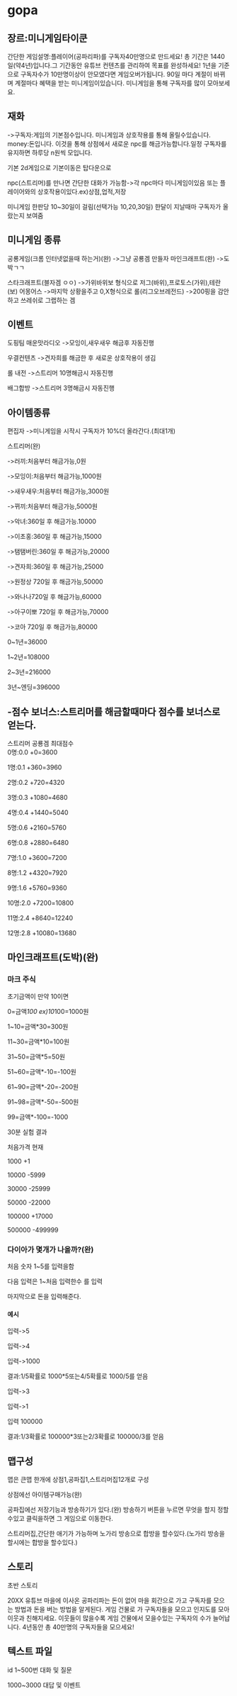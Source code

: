 # gopa
 ## 장르:미니게임타이쿤

간단한 게임설명:플레이어(공파리파)를 구독자40만명으로 만드세요!
총 기간은 1440일(약4년)입니다.그 기간동안 유튜브 컨텐츠를 관리하여 목표를 완성하세요!
1년을 기준으로 구독자수가 10만명이상이 안모였다면 게임오버가됩니다.
90일 마다 계절이 바뀌며 계절마다 혜택을 받는 미니게임이있습니다.
미니게임을 통해 구독자를 많이 모아보세요.

## 재화
->구독자:게임의 기본점수입니다. 미니게임과 상호작용를 통해 올릴수있습니다.
   money:돈입니다. 이것을 통해 상점에서 새로운 npc를 해금가능합니다.일정 구독자를 유지하면 하루당 n원씩 모입니다.

기본 2d게임으로 기본이동은 탑다운으로


npc(스트리머)를 만나면 간단한 대화가 가능함->각 npc마다 미니게임이있음 또는 플레이어와의 상호작용이있다.ex)상점,업적,저장


미니게임 한판당 10~30일이 걸림(선택가능 10,20,30일)
한달이 지날때마 구독자가 올랐는지 보여줌


## 미니게임 종류

공룡게임(크롬 인터넷없을때 하는거)(완)
->그냥 공룡겜 만들자
마인크래프트(완)
->도박ㄱㄱ

스타크래프트(블자겜 ㅇㅇ)
->가위바위보 형식으로 저그(바위),프로토스(가위),테란(보)
어몽어스
->마지막 상황을주고 0,X형식으로
롤(리그오브레전드)
->200핑을 감안하고 쓰레쉬로 그랩하는 겜

## 이벤트

도핑팀 매운맛라디오
->모잉이,새우새우 해금후 자동진행

우결컨텐츠
->견자희를 해금한 후 새로운 상호작용이 생김

롤 내전
->스트리머 10명해금시 자동진행

배그합방
->스트리머 3명해금시 자동진행






## 아이템종류
편집자
->미니게임을 시작시 구독자가 10%더 올라간다.(최대1개)

스트리머(완)

->러끼:처음부터  해금가능,0원

->모잉이:처음부터  해금가능,1000원

->새우새우:처음부터  해금가능,3000원

->뀌끼:처음부터  해금가능,5000원


->악녀:360일 후 해금가능.10000

->이초홍:360일 후 해금가능,15000

->탬탬버린:360일 후  해금가능,20000

->견자희:360일 후  해금가능,25000


->원정상 720일 후 해금가능,50000

->와나나720일 후 해금가능,60000

->아구이뽀 720일 후 해금가능,70000

->코아 720일 후 해금가능,80000


0~1년=36000

1~2년=108000

2~3년=216000

3년~엔딩=396000


## -점수 보너스:스트리머를 해금할때마다 점수를 보너스로 얻는다.
스트리머 	공룡겜  최대점수	
0명:0.0     +0=3600

1명:0.1	+360=3960

2명:0.2	+720=4320

3명:0.3	+1080=4680

4명:0.4	+1440=5040

5명:0.6	+2160=5760

6명:0.8	+2880=6480

7명:1.0	+3600=7200

8명:1.2	+4320=7920

9명:1.6	+5760=9360

10명:2.0	+7200=10800

11명:2.4	+8640=12240

12명:2.8	+10080=13680


## 마인크래프트(도박)(완)


### 마크 주식

초기금액이 만약 10이면


0=금액*100 ex)10*100=1000원

1~10=금액*30=300원

11~30=금액*10=100원

31~50=금액*5=50원

51~60=금액*-10=-100원

61~90=금액*-20=-200원

91~98=금액*-50=-500원

99=금액*-100=-1000

30분 실험 결과

처음가격   현재 

1000	+1

10000	 -5999

30000 	-25999

50000	-22000

100000	+17000

500000	-499999

### 다이아가 몇개가 나올까?(완)

처음 숫자 1~5를 입력을함

다음 입력은 1~처음 입력한수 를 입력

마지막으로 돈을 입력해준다.

#### 예시

입력->5

입력->4

입력->1000

결과:1/5확률로 1000*5또는4/5확률로 1000/5를 얻음

입력->3

입력->1

입력 100000

결과:1/3확률로 100000*3또는2/3확률로 100000/3를 얻음





## 맵구성
맵은 큰맵 한개에 상점1,공파집1,스트리머집12개로 구성


상점에선 아이템구매가능(완)

공파집에선 저장기능과 방송하기가 있다.(완)
방송하기 버튼을 누르면 무엇을 할지 정할수있고 클릭을하면 그 게임으로 이동한다.

스트리머집,간단한 애기가 가능하며 노가리 방송으로 합방을 할수있다.(노가리 방송을 할시에는 합방을 할수있다.)





## 스토리

초반 스토리

20XX 유튜브 마을에 이사온 공파리파는 돈이 없어 마을 회간으로 가고
구독자를 모으는 방법과 돈을 버는 방법을 알게된다.
게임 건물로 가 구독자들을 모으고 인지도를 모아 이웃과 친해지세요.
이웃들이 많을수록 게임 건물에서 모을수있는 구독자의 수가 늘어납니다.
4년동안 총 40만명의 구독자들을 모으세요!

## 텍스트 파일
id 1~500번 대화 및 질문

1000~3000 대답 및 이벤트

